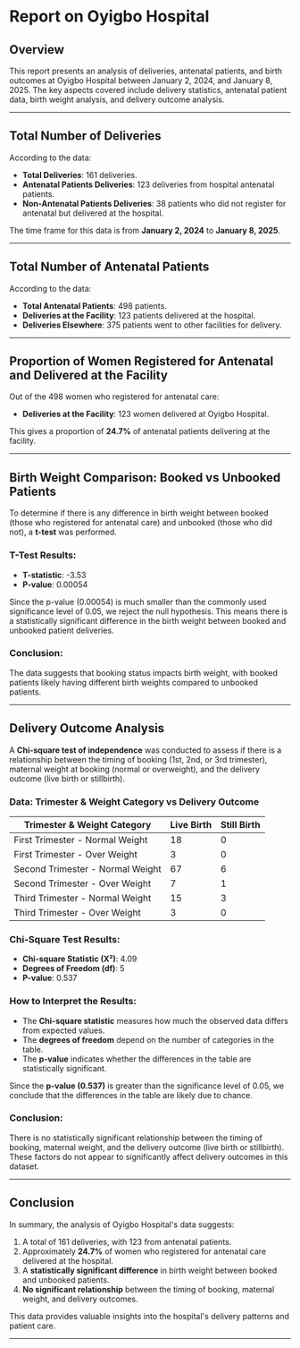 # Report on Oyigbo Hospital

## Overview

This report presents an analysis of deliveries, antenatal patients, and birth outcomes at Oyigbo Hospital between January 2, 2024, and January 8, 2025. The key aspects covered include delivery statistics, antenatal patient data, birth weight analysis, and delivery outcome analysis.

---

## Total Number of Deliveries

According to the data:

- **Total Deliveries**: 161 deliveries.
- **Antenatal Patients Deliveries**: 123 deliveries from hospital antenatal patients.
- **Non-Antenatal Patients Deliveries**: 38 patients who did not register for antenatal but delivered at the hospital.

The time frame for this data is from **January 2, 2024** to **January 8, 2025**.

---

## Total Number of Antenatal Patients

According to the data:

- **Total Antenatal Patients**: 498 patients.
- **Deliveries at the Facility**: 123 patients delivered at the hospital.
- **Deliveries Elsewhere**: 375 patients went to other facilities for delivery.

---

## Proportion of Women Registered for Antenatal and Delivered at the Facility

Out of the 498 women who registered for antenatal care:

- **Deliveries at the Facility**: 123 women delivered at Oyigbo Hospital.

This gives a proportion of **24.7%** of antenatal patients delivering at the facility.

---

## Birth Weight Comparison: Booked vs Unbooked Patients

To determine if there is any difference in birth weight between booked (those who registered for antenatal care) and unbooked (those who did not), a **t-test** was performed.

### T-Test Results:
- **T-statistic**: -3.53
- **P-value**: 0.00054

Since the p-value (0.00054) is much smaller than the commonly used significance level of 0.05, we reject the null hypothesis. This means there is a statistically significant difference in the birth weight between booked and unbooked patient deliveries.

### Conclusion:
The data suggests that booking status impacts birth weight, with booked patients likely having different birth weights compared to unbooked patients.

---

## Delivery Outcome Analysis

A **Chi-square test of independence** was conducted to assess if there is a relationship between the timing of booking (1st, 2nd, or 3rd trimester), maternal weight at booking (normal or overweight), and the delivery outcome (live birth or stillbirth).

### Data: Trimester & Weight Category vs Delivery Outcome

| Trimester & Weight Category     | Live Birth | Still Birth |
|---------------------------------|------------|-------------|
| First Trimester - Normal Weight | 18         | 0           |
| First Trimester - Over Weight   | 3          | 0           |
| Second Trimester - Normal Weight| 67         | 6           |
| Second Trimester - Over Weight  | 7          | 1           |
| Third Trimester - Normal Weight | 15         | 3           |
| Third Trimester - Over Weight   | 3          | 0           |

### Chi-Square Test Results:
- **Chi-square Statistic (X²)**: 4.09
- **Degrees of Freedom (df)**: 5
- **P-value**: 0.537

### How to Interpret the Results:
- The **Chi-square statistic** measures how much the observed data differs from expected values.
- The **degrees of freedom** depend on the number of categories in the table.
- The **p-value** indicates whether the differences in the table are statistically significant.

Since the **p-value (0.537)** is greater than the significance level of 0.05, we conclude that the differences in the table are likely due to chance.

### Conclusion:
There is no statistically significant relationship between the timing of booking, maternal weight, and the delivery outcome (live birth or stillbirth). These factors do not appear to significantly affect delivery outcomes in this dataset.

---

## Conclusion

In summary, the analysis of Oyigbo Hospital's data suggests:
1. A total of 161 deliveries, with 123 from antenatal patients.
2. Approximately **24.7%** of women who registered for antenatal care delivered at the hospital.
3. A **statistically significant difference** in birth weight between booked and unbooked patients.
4. **No significant relationship** between the timing of booking, maternal weight, and delivery outcomes.

This data provides valuable insights into the hospital's delivery patterns and patient care.

---

